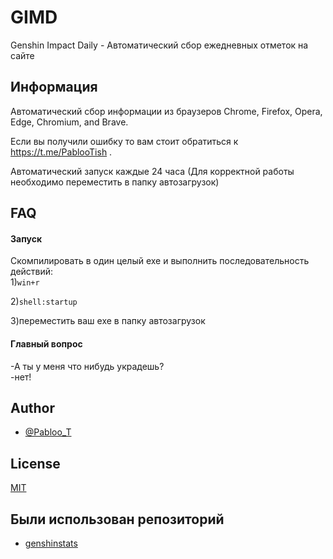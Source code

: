 
# GIMD

Genshin Impact Daily - Автоматический сбор ежедневных отметок на сайте


## Информация

Автоматический сбор информации из браузеров Chrome, Firefox, Opera, Edge, Chromium, and Brave.

Если вы получили ошибку то вам стоит обратиться к https://t.me/PablooTish .

Автоматический запуск каждые 24 часа (Для корректной работы необходимо переместить в папку автозагрузок)

## FAQ

#### Запуск
Скомпилировать в один целый exe и выполнить последовательность действий:  
1)`win+r`

2)`shell:startup`

3)переместить ваш exe в папку автозагрузок

#### Главный вопрос

-А ты у меня что нибудь украдешь?   
-нет!
## Author
- [@Pabloo_T](https://github.com/Pabl00t)


## License

[MIT](https://choosealicense.com/licenses/mit/)


## Были использован репозиторий

 - [genshinstats](https://github.com/thesadru/genshinstats)
